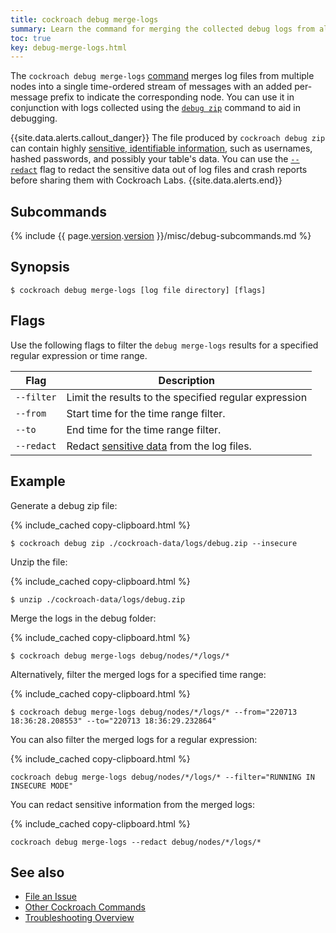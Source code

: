 ```yaml
---
title: cockroach debug merge-logs
summary: Learn the command for merging the collected debug logs from all nodes in your cluster.
toc: true
key: debug-merge-logs.html
---
```


The `cockroach debug merge-logs` [command](cockroach-commands.html) merges log files from multiple nodes into a single time-ordered stream of messages with an added per-message prefix to indicate the corresponding node. You can use it in conjunction with logs collected using the [`debug zip`](cockroach-debug-zip.html) command to aid in debugging.

{{site.data.alerts.callout_danger}}
The file produced by `cockroach debug zip` can contain highly [sensitive, identifiable information](configure-logs.html#redact-logs), such as usernames, hashed passwords, and possibly your table's data. You can use the [`--redact`](#example) flag to redact the sensitive data out of log files and crash reports before sharing them with Cockroach Labs.
{{site.data.alerts.end}}

## Subcommands

{% include {{ page.[version](cluster-settings.html#setting-version).[version](cluster-settings.html#setting-version) }}/misc/debug-subcommands.md %}

## Synopsis

~~~ shell
$ cockroach debug merge-logs [log file directory] [flags]
~~~

## Flags

Use the following flags to filter the `debug merge-logs` results for a specified regular expression or time range.

Flag | Description
-----|-----------
`--filter` | Limit the results to the specified regular expression
`--from` | Start time for the time range filter.
`--to` | End time for the time range filter.
`--redact` | Redact [sensitive data](configure-logs.html#redact-logs) from the log files.

## Example

Generate a debug zip file:

{% include_cached copy-clipboard.html %}
~~~ shell
$ cockroach debug zip ./cockroach-data/logs/debug.zip --insecure
~~~

Unzip the file:

{% include_cached copy-clipboard.html %}
~~~ shell
$ unzip ./cockroach-data/logs/debug.zip
~~~

Merge the logs in the debug folder:

{% include_cached copy-clipboard.html %}
~~~ shell
$ cockroach debug merge-logs debug/nodes/*/logs/*
~~~

Alternatively, filter the merged logs for a specified time range:

{% include_cached copy-clipboard.html %}
~~~ shell
$ cockroach debug merge-logs debug/nodes/*/logs/* --from="220713 18:36:28.208553" --to="220713 18:36:29.232864"
~~~

You can also filter the merged logs for a regular expression:

{% include_cached copy-clipboard.html %}
~~~ shell
cockroach debug merge-logs debug/nodes/*/logs/* --filter="RUNNING IN INSECURE MODE"
~~~

You can redact sensitive information from the merged logs:

{% include_cached copy-clipboard.html %}
~~~ shell
cockroach debug merge-logs --redact debug/nodes/*/logs/*
~~~

## See also

- [File an Issue](file-an-issue.html)
- [Other Cockroach Commands](cockroach-commands.html)
- [Troubleshooting Overview](troubleshooting-overview.html)
